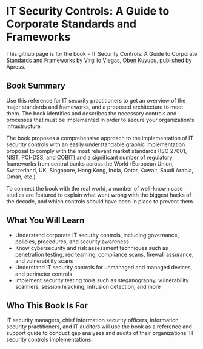 # IT Security Controls: A Guide to Corporate Standards and Frameworks

This github page is for the book - IT Security Controls: A Guide to Corporate Standards and Frameworks by Virgilio Viegas, [Oben Kuyucu](https://github.com/obenkuyucu), published by
Apress.

## Book Summary
Use this reference for IT security practitioners to get an overview of the major standards and frameworks, and a proposed architecture to meet them. The book identifies and describes the necessary controls and processes that must be implemented in order to secure your organization's infrastructure.

The book proposes a comprehensive approach to the implementation of IT security controls with an easily understandable graphic implementation proposal to comply with the most relevant market standards (ISO 27001, NIST, PCI-DSS, and COBIT) and a significant number of regulatory frameworks from central banks across the World (European Union, Switzerland, UK, Singapore, Hong Kong, India, Qatar, Kuwait, Saudi Arabia, Oman, etc.).

To connect the book with the real world, a number of well-known case studies are featured to explain what went wrong with the biggest hacks of the decade, and which controls should have been in place to prevent them.

## What You Will Learn

- Understand corporate IT security controls, including governance, policies, procedures, and security awareness
- Know cybersecurity and risk assessment techniques such as penetration testing, red teaming, compliance scans, firewall assurance, and vulnerability scans
- Understand IT security controls for unmanaged and managed devices, and perimeter controls
- Implement security testing tools such as steganography, vulnerability scanners, session hijacking, intrusion detection, and more


## Who This Book Is For
IT security managers, chief information security officers, information security practitioners, and IT auditors will use the book as a reference and support guide to conduct gap analyses and audits of their organizations’ IT security controls implementations.
